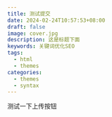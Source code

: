 ```yaml
---
title: 测试提交
date: 2024-02-24T10:57:53+08:00
draft: false
image: cover.jpg
description: 这是标题下面
keywords: 关键词优化SEO
tags:
  - html
  - themes
categories:
  - themes
  - syntax
---
```

测试一下上传按钮

